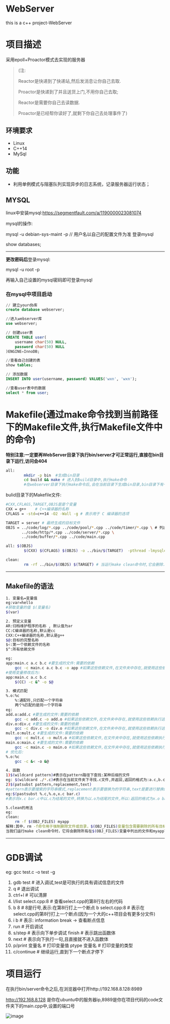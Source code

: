 # WebServer
this is a c++ project-WebServer

# 项目描述
采用epoll+Proactor模式去实现的服务器
>(注:
>
>Reactor是快递到了快递站,然后发消息让你自己去取.
>
>Proactor是快递到了并且送货上门,不用你自己去取;
>
>Reactor是需要你自己去读数据.
>
>Proactor是已经帮你读好了,就剩下你自己去处理事件了)

## 环境要求

- Linux
- C++14
- MySql

## 功能

- 利用单例模式与阻塞队列实现异步的日志系统，记录服务器运行状态；

## MYSQL
linux中安装mysql:https://segmentfault.com/a/1190000023081074

mysql的操作:

mysql -u debian-sys-maint -p        // 用户名以自己的配置文件为准  登录mysql

show databases;

----

**更改密码后**登录mysql:

mysql -u root -p

再输入自己设置的mysql密码即可登录mysql

### 在mysql中项目启动
```sql
// 建立yourdb库
create database webserver;

//进入webserver库
use webserver;

// 创建user表
CREATE TABLE user(
    username char(50) NULL,
    password char(50) NULL
)ENGINE=InnoDB;

//查看自己创建的表
show tables;

// 添加数据
INSERT INTO user(username, password) VALUES('wxn', 'wxn');

//查看user表中的数据
select * from user;
```
# Makefile(通过make命令找到当前路径下的Makefile文件,执行Makefile文件中的命令)
**特别注意:一定要再WebServer目录下执行bin/server才可正常运行,直接在bin目录下运行,访问会404**
```bash
all:
        mkdir -p bin  #生成bin目录
        cd build && make # 进入到build目录中,执行make命令
        #在webserver目录下执行make命令后,会在当前目录下生成bin目录,bin目录下有一个server可执行文件
```
bulid目录下的Makefile文件:
```bash
#CXX,CFLAGS,TARGET,OBJS是是个变量
CXX = g++    # C++编译器的名称
CFLAGS = -std=c++14 -O2 -Wall -g # 表示用于 C 编译器的选项

TARGET = server # 最终生成的目标文件
OBJS = ../code/log/*.cpp ../code/pool/*.cpp ../code/timer/*.cpp \ # 列出所以依赖的文件
       ../code/http/*.cpp ../code/server/*.cpp \
       ../code/buffer/*.cpp ../code/main.cpp

all: $(OBJS)
        $(CXX) $(CFLAGS) $(OBJS) -o ../bin/$(TARGET)  -pthread -lmysqlclient

clean:
        rm -rf ../bin/$(OBJS) $(TARGET) # 当运行make clean命令时,它会删除../bin/$(OBJS)这条路径中列出来的文件和$(TARGET)可执行文件
```

---

## Makefile的语法
```bash
1. 变量名=变量值
eg:var=hello
#获取变量的值 $(变量名)
$(var)

2. 预定义变量
AR:归档维护程序的名称 , 默认值为ar
CC:C编译器的名称,默认是cc
CXX:C++编译器的名称,默认是g++
$@:目标的完整名称
$<:第一个依赖文件的名称
$^:所有依赖文件

eg: 
app:main.c a.c b.c #要生成的文件:需要的依赖
    gcc -c main.c a.c b.c -o app #如果这些依赖文件,在文件夹中存在,就使用这些依赖执行这行命令
#使用变量修改后为:
app:main.c a.c b.c
    $(CC) -c &^ -o $@

3. 模式匹配
%.o:%c
    %:通配符,只匹配一个字符串
    两个%匹配的是同一个字符串
eg:
add.o:add.c #要生成的文件:需要的依赖
    gcc -c add.c -o add.o #如果这些依赖文件,在文件夹中存在,就使用这些依赖执行这行命令
div.o:div.c #要生成的文件:需要的依赖
    gcc -c div.c -o div.o #如果这些依赖文件,在文件夹中存在,就使用这些依赖执行这行命令
mult.o:mult.c #要生成的文件:需要的依赖
    gcc -c mult.c -o mult.o #如果这些依赖文件,在文件夹中存在,就使用这些依赖执行这行命令
main.o:main.c #要生成的文件:需要的依赖
    gcc -c main.c -o main.o #如果这些依赖文件,在文件夹中存在,就使用这些依赖执行这行命令
# 优化后:
%.o:%c
    gcc -c &< -o &@

4. 函数
1)$(wildcard pattern)#表示在pattern路径下查找:某种后缀的文件
eg: $(wildcard ./*.c)#表示在当前文件夹下寻找.c文件,并返回,返回的格式为:a.c,b.c,c.c,d.c等等
2)$(patsubst pattern,replacement,text)
#pattern表示要搜索的字符串模式,replacement表示要替换为的字符串,text是要进行替换的文本
eg:$(pastsubst %.c,%.o,x.c bar.c)
#表示将x.c bar.c中以.c为结尾的文件,转换为以.o为结尾的文件,所以:返回的格式为x.o bar.o

5.clean的用法
eg:
clean:
    rm -f $(OBJ_FILES) myapp
解释:其中，rm -f命令用于强制删除文件或目录，$(OBJ_FILES)变量包含需要删除的所有目标文件路径，myapp是可执行文件名。
当我们运行make clean命令时，它将会删除所有在$(OBJ_FILES)变量中列出的文件和myapp可执行文件。
```
---

# GDB调试
eg: gcc test.c -o test -g
1. gdb test # 进入调试,test是可执行的具有调试信息的文件
2. q # 退出调试
3. ctrl+l # 可以清屏
4. l/list select.cpp:8 # 查看select.cpp的第8行左右的代码
5. b 8 # 8是行号,表示:在第8行打上一个断点
   b select.cpp:8 # 表示在select.cpp的第8行打上一个断点(因为一个大的c++项目会有更多分文件)
6. i b # 表示: information break -> 查看断点信息
7. run # 开启调试
8. s/step # 表示向下单步调试
   finish # 表示跳出函数体
9. next # 表示向下执行一句,且直接就不进入函数体
10. p/print 变量名 # 打印变量值
    ptype 变量名 # 打印变量的类型
11. c/continue # 继续运行,直到下一个断点才停下 

# 项目运行

在执行bin/server命令之后,在浏览器中打开http://192.168.8.128:8989



http://192.168.8.128 是你在ubuntu中的服务器ip,8989是你在项目代码的code文件夹下的main.cpp中,设置的端口号


![image](https://user-images.githubusercontent.com/78208268/233582058-cdaefda5-2d39-418a-8d54-e749c98db782.png)
